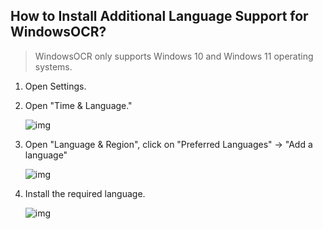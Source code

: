 ## How to Install Additional Language Support for WindowsOCR?

> WindowsOCR only supports Windows 10 and Windows 11 operating systems.

1. Open Settings.

2. Open "Time & Language."

    ![img](https://image.lunatranslator.org/zh/windowsocr/3.png)

3. Open "Language & Region", click on "Preferred Languages" -> "Add a language"

    ![img](https://image.lunatranslator.org/zh/windowsocr/2.png)

4. Install the required language.

    ![img](https://image.lunatranslator.org/zh/windowsocr/1.png)